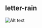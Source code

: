## letter-rain

![Alt text](https://github.com/ruanchenqiang/cpp/blob/master/learn-qt/letter-rain/rain.gif)
